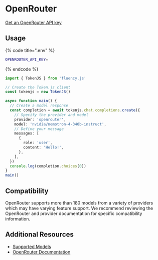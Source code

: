 # OpenRouter

[Get an OpenRouter API key](https://openrouter.ai/settings/keys)

## Usage

{% code title=".env" %}
```bash
OPENROUTER_API_KEY=
```
{% endcode %}

```typescript
import { TokenJS } from 'fluency.js'

// Create the Token.js client
const tokenjs = new TokenJS()

async function main() {
  // Create a model response
  const completion = await tokenjs.chat.completions.create({
    // Specify the provider and model
    provider: 'openrouter',
    model: 'nvidia/nemotron-4-340b-instruct',
    // Define your message
    messages: [
      {
        role: 'user',
        content: 'Hello!',
      },
    ],
  })
  console.log(completion.choices[0])
}
main()
```

## Compatibility
OpenRouter supports more than 180 models from a variety of providers which may have varying feature support. We recommend reviewing the OpenRouter and provider documentation for specific compatibility information.

## Additional Resources

* [Supported Models](https://openrouter.ai/models)
* [OpenRouter Documentation](https://openrouter.ai/docs/quick-start)